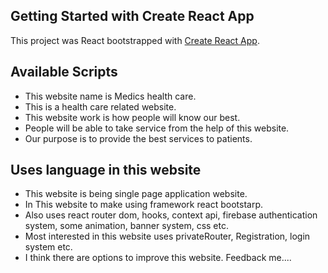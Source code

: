 ## Getting Started with Create React App

This project was React bootstrapped with [Create React App](https://medics-health-care-be077.web.app/).

## Available Scripts

* This website name is Medics health care.
* This is a health care related website.
* This website work is how people will know our best.
* People will be able to take service from the help of this website.
* Our purpose is to provide the best services to patients.

## Uses language in this website

* This website is being single page application website.
* In This website to make using framework react bootstarp.
* Also uses react router dom, hooks, context api, firebase authentication system, some animation, banner system, css etc.
* Most interested in this website uses privateRouter, Registration, login system etc.
* I think there are options to improve this website. Feedback me....